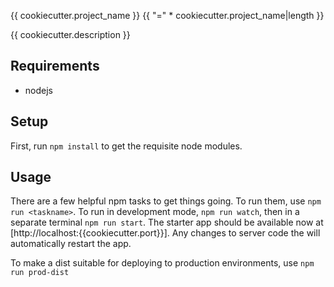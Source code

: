 {{ cookiecutter.project_name }}
{{ "=" * cookiecutter.project_name|length }}

{{ cookiecutter.description }}


Requirements
------------

- nodejs


Setup
-----

First, run `npm install` to get the requisite node modules.


Usage
-----

There are a few helpful npm tasks to get things going. To run them, use `npm run
<taskname>`. To run in development mode,  `npm run watch`, then in a separate
terminal `npm run start`. The starter app should be available now at
[http://localhost:{{cookiecutter.port}}]. Any changes to server code the will
automatically restart the app.


To make a dist suitable for deploying to production environments, use `npm run
prod-dist`
